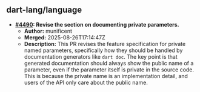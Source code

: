 ## dart-lang/language

- **[#4490](https://github.com/dart-lang/language/pull/4490): Revise the section on documenting private parameters.**
  - **Author:** munificent
  - **Merged:** 2025-08-26T17:14:47Z
  - **Description:** This PR revises the feature specification for private named parameters, specifically how they should be handled by documentation generators like `dart doc`. The key point is that generated documentation should always show the public name of a parameter, even if the parameter itself is private in the source code. This is because the private name is an implementation detail, and users of the API only care about the public name.